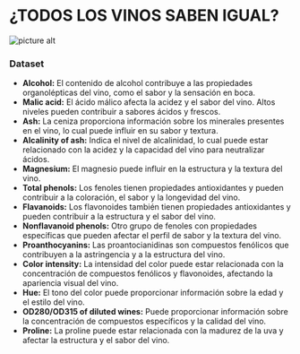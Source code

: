 # ¿TODOS LOS VINOS SABEN IGUAL?
![picture alt](https://cdn.businessinsider.es/sites/navi.axelspringer.es/public/media/image/2021/08/copas-2446819.jpg?tf=3840x)


### Dataset

* **Alcohol:** El contenido de alcohol contribuye a las propiedades organolépticas del vino, como el sabor y la sensación en boca.
* **Malic acid:** El ácido málico afecta la acidez y el sabor del vino. Altos niveles pueden contribuir a sabores ácidos y frescos.
* **Ash:** La ceniza proporciona información sobre los minerales presentes en el vino, lo cual puede influir en su sabor y textura.
* **Alcalinity of ash:** Indica el nivel de alcalinidad, lo cual puede estar relacionado con la acidez y la capacidad del vino para neutralizar ácidos.
* **Magnesium:** El magnesio puede influir en la estructura y la textura del vino.
* **Total phenols:** Los fenoles tienen propiedades antioxidantes y pueden contribuir a la coloración, el sabor y la longevidad del vino.
* **Flavanoids:** Los flavonoides también tienen propiedades antioxidantes y pueden contribuir a la estructura y el sabor del vino.
* **Nonflavanoid phenols:** Otro grupo de fenoles con propiedades específicas que pueden afectar el perfil de sabor y la textura del vino.
* **Proanthocyanins:** Las proantocianidinas son compuestos fenólicos que contribuyen a la astringencia y a la estructura del vino.
* **Color intensity:** La intensidad del color puede estar relacionada con la concentración de compuestos fenólicos y flavonoides, afectando la apariencia visual del vino.
* **Hue:** El tono del color puede proporcionar información sobre la edad y el estilo del vino.
* **OD280/OD315 of diluted wines:** Puede proporcionar información sobre la concentración de compuestos específicos y la calidad del vino.
* **Proline:** La proline puede estar relacionada con la madurez de la uva y afectar la estructura y el sabor del vino.
